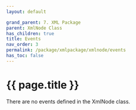 ```yaml
---
layout: default

grand_parent: 7. XML Package
parent: XmlNode Class
has_children: true
title: Events
nav_order: 3
permalink: /package/xmlpackage/xmlnode/events
has_toc: false
---
```

# {{ page.title }}

There are no events defined in the XmlNode class.